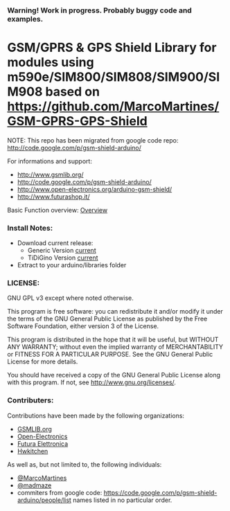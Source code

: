 ### Warning! Work in progress. Probably buggy code and examples.

GSM/GPRS & GPS Shield Library for modules using m590e/SIM800/SIM808/SIM900/SIM908
based on https://github.com/MarcoMartines/GSM-GPRS-GPS-Shield
======
NOTE: This repo has been migrated from google code repo: http://code.google.com/p/gsm-shield-arduino/


For informations and support:
- http://www.gsmlib.org/
- http://code.google.com/p/gsm-shield-arduino/
- http://www.open-electronics.org/arduino-gsm-shield/
- http://www.futurashop.it/

Basic Function overview: [Overview](https://raw.github.com/MarcoMartines/GSM-GPRS-GPS-Shield/GSMSHIELD/README)

### Install Notes:
- Download current release:
	- Generic Version [current](https://github.com/MarcoMartines/GSM-GPRS-GPS-Shield/archive/v3.07.1.zip)
	- TiDiGino Version [current](https://github.com/MarcoMartines/GSM-GPRS-GPS-Shield/archive/v3.07_TDG.zip)
- Extract to your arduino/libraries folder

### LICENSE:
GNU GPL v3 except where noted otherwise.

This program is free software: you can redistribute it and/or modify 
it under the terms of the GNU General Public License as published by
the Free Software Foundation, either version 3 of the License.

This program is distributed in the hope that it will be useful,
but WITHOUT ANY WARRANTY; without even the implied warranty of
MERCHANTABILITY or FITNESS FOR A PARTICULAR PURPOSE.  See the
GNU General Public License for more details.

You should have received a copy of the GNU General Public License
along with this program.  If not, see <http://www.gnu.org/licenses/>.

### Contributers:

Contributions have been made by the following organizations:
- [GSMLIB.org](http://www.gsmlib.org)
- [Open-Electronics](http://www.open-electronics.org/arduino-gsm-shield/)
- [Futura Elettronica](http://www.futurashop.it)
- [Hwkitchen](http://www.hwkitchen.com)

As well as, but not limited to, the following individuals:
 - [@MarcoMartines](https://github.com/MarcoMartines)
 - [@madmaze](https://github.com/madmaze)
 - commiters from google code: https://code.google.com/p/gsm-shield-arduino/people/list
names listed in no particular order.
